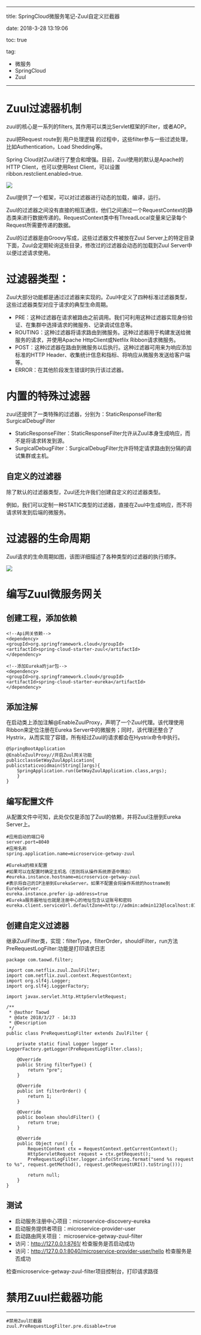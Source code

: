 ----------
title: SpringCloud微服务笔记-Zuul自定义拦截器

date: 2018-3-28 13:19:06

toc: true

tag: 

- 微服务
- SpringCloud
- Zuul

----------

# Zuul过滤器机制

zuul的核心是一系列的filters, 其作用可以类比Servlet框架的Filter，或者AOP。

zuul把Request route到 用户处理逻辑 的过程中，这些filter参与一些过滤处理，比如Authentication，Load Shedding等。

Spring Cloud对Zuul进行了整合和增强。目前，Zuul使用的默认是Apache的HTTP Client，也可以使用Rest Client，可以设置ribbon.restclient.enabled=true.

![](https://images2015.cnblogs.com/blog/486074/201702/486074-20170220185335288-1703224333.png)

Zuul提供了一个框架，可以对过滤器进行动态的加载，编译，运行。

Zuul的过滤器之间没有直接的相互通信，他们之间通过一个RequestContext的静态类来进行数据传递的。RequestContext类中有ThreadLocal变量来记录每个Request所需要传递的数据。

Zuul的过滤器是由Groovy写成，这些过滤器文件被放在Zuul Server上的特定目录下面，Zuul会定期轮询这些目录，修改过的过滤器会动态的加载到Zuul Server中以便过滤请求使用。

<!--more-->

# 过滤器类型：

Zuul大部分功能都是通过过滤器来实现的。Zuul中定义了四种标准过滤器类型，这些过滤器类型对应于请求的典型生命周期。

- PRE：这种过滤器在请求被路由之前调用。我们可利用这种过滤器实现身份验证、在集群中选择请求的微服务、记录调试信息等。
- ROUTING：这种过滤器将请求路由到微服务。这种过滤器用于构建发送给微服务的请求，并使用Apache HttpClient或Netfilx Ribbon请求微服务。
- POST：这种过滤器在路由到微服务以后执行。这种过滤器可用来为响应添加标准的HTTP Header、收集统计信息和指标、将响应从微服务发送给客户端等。
- ERROR：在其他阶段发生错误时执行该过滤器。

# 内置的特殊过滤器

zuul还提供了一类特殊的过滤器，分别为：StaticResponseFilter和SurgicalDebugFilter
- StaticResponseFilter：StaticResponseFilter允许从Zuul本身生成响应，而不是将请求转发到源。
- SurgicalDebugFilter：SurgicalDebugFilter允许将特定请求路由到分隔的调试集群或主机。

## 自定义的过滤器

除了默认的过滤器类型，Zuul还允许我们创建自定义的过滤器类型。

例如，我们可以定制一种STATIC类型的过滤器，直接在Zuul中生成响应，而不将请求转发到后端的微服务。

# 过滤器的生命周期

Zuul请求的生命周期如图，该图详细描述了各种类型的过滤器的执行顺序。

![](https://images2015.cnblogs.com/blog/1099841/201706/1099841-20170630111344414-1260445909.png)

# 编写Zuul微服务网关

## 创建工程，添加依赖

    <!--Api网关依赖-->
    <dependency>
    <groupId>org.springframework.cloud</groupId>
    <artifactId>spring-cloud-starter-zuul</artifactId>
    </dependency>

	<!--添加Eureka的jar包-->
	<dependency>
	<groupId>org.springframework.cloud</groupId>
	<artifactId>spring-cloud-starter-eureka</artifactId>
	</dependency>

## 添加注解

在启动类上添加注解@EnableZuulProxy，声明了一个Zuul代理。该代理使用Ribbon来定位注册在Eureka Server中的微服务；同时，该代理还整合了Hystrix，从而实现了容错，所有经过Zuul的请求都会在Hystrix命令中执行。

	@SpringBootApplication
	@EnableZuulProxy//开启Zuul网关功能
	publicclassGetWayZuulApplication{
	publicstaticvoidmain(String[]args){
		SpringApplication.run(GetWayZuulApplication.class,args);
		}
	}


## 编写配置文件

从配置文件中可知，此处仅仅是添加了Zuul的依赖，并将Zuul注册到Eureka Server上。

	#应用启动的端口号
	server.port=8040
	#应用名称
	spring.application.name=microservice-getway-zuul

	#Eureka的相关配置
	#如果可以在配置时确定主机名（否则将从操作系统原语中猜出）
	#eureka.instance.hostname=microservice-getway-zuul
	#表示将自己的IP注册到EurekaServer。如果不配置会将操作系统的hostname到EurekaServer.
	eureka.instance.prefer-ip-address=true
	#Eureka服务器地址也就是注册中心的地址包含认证账号和密码
	eureka.client.serviceUrl.defaultZone=http://admin:admin123@localhost:8761/eureka

## 创建自定义过滤器

继承ZuulFilter类，实现：filterType，filterOrder，shouldFilter，run方法
PreRequestLogFilter:功能是打印请求日志

	package com.taowd.filter;
	
	import com.netflix.zuul.ZuulFilter;
	import com.netflix.zuul.context.RequestContext;
	import org.slf4j.Logger;
	import org.slf4j.LoggerFactory;
	
	import javax.servlet.http.HttpServletRequest;
	
	/**
	 * @author Taowd
	 * @date 2018/3/27 - 14:33
	 * @Description
	 */
	public class PreRequestLogFilter extends ZuulFilter {
	
	    private static final Logger logger = LoggerFactory.getLogger(PreRequestLogFilter.class);
	
	    @Override
	    public String filterType() {
	        return "pre";
	    }
	
	    @Override
	    public int filterOrder() {
	        return 1;
	    }
	
	    @Override
	    public boolean shouldFilter() {
	        return true;
	    }
	
	    @Override
	    public Object run() {
	        RequestContext ctx = RequestContext.getCurrentContext();
	        HttpServletRequest request = ctx.getRequest();
	        PreRequestLogFilter.logger.info(String.format("send %s request to %s", request.getMethod(), request.getRequestURI().toString()));
	
	        return null;
	    }
	}



## 测试

- 启动服务注册中心项目：microservice-discovery-eureka
- 启动服务提供者项目：microservice-provider-user
- 启动路由网关项目： microservice-getway-zuul-filter
- 访问：http://127.0.0.1:8761/  检查服务是否启动成功
- 访问：http://127.0.0.1:8040/microservice-provider-user/hello   检查服务是否成功

检查microservice-getway-zuul-filter项目控制台，打印请求路径



# 禁用Zuul拦截器功能

----------

	#禁用Zuul拦截器
	zuul.PreRequestLogFilter.pre.disable=true